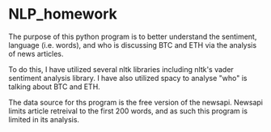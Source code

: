 # NLP_homework

The purpose of this python program is to better understand the sentiment, language (i.e. words), and who is discussing BTC and ETH via the analysis of news articles. 

To do this, I have utilized several nltk libraries including nltk's vader sentiment analysis library. I have also utilized spacy to analyse "who" is talking about BTC and ETH. 

The data source for ths program is the free version of the newsapi. Newsapi limits article retreival to the first 200 words, and as such this program is limited in its analysis. 
